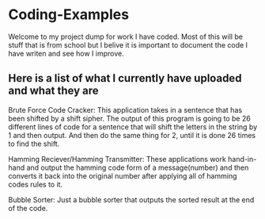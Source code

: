 # Coding-Examples

Welcome to my project dump for work I have coded. Most of this will be stuff that is from school but I belive it is important to document the code I have writen and see how I improve.

Here is a list of what I currently have uploaded and what they are
-------------------------------------------------------------------

Brute Force Code Cracker:
This application takes in a sentence that has been shifted by a shift sipher. The output of this program is going to be 26 different lines of code for a sentence that will shift the letters in the string by 1 and then output. And then do the same thing for 2, until it is done 26 times to find the shift. 


Hamming Reciever/Hamming Transmitter:
These applications work hand-in-hand and output the hamming code form of a message(number) and then converts it back into the original number after applying all of hamming codes rules to it.

Bubble Sorter:
Just a bubble sorter that outputs the sorted result at the end of the code. 
